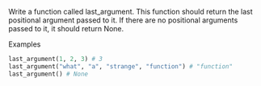 Write a function called last_argument. This function should return the last positional argument passed to it. If there are no positional arguments passed to it, it should return None.

Examples

```py
last_argument(1, 2, 3) # 3
last_argument("what", "a", "strange", "function") # "function"
last_argument() # None
```
